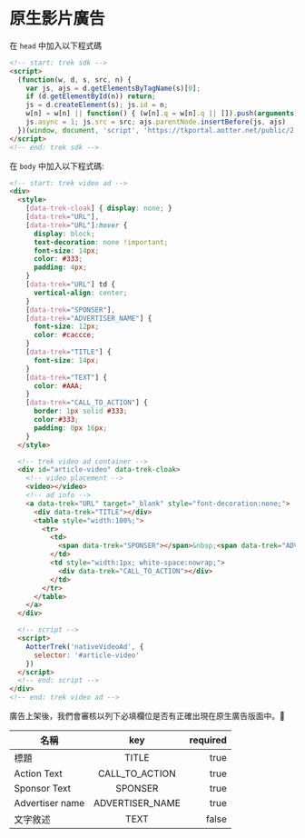 # 原生影片廣告

在 `head` 中加入以下程式碼

```html
<!-- start: trek sdk -->
<script>
  (function(w, d, s, src, n) {
    var js, ajs = d.getElementsByTagName(s)[0];
    if (d.getElementById(n)) return;
    js = d.createElement(s); js.id = n;
    w[n] = w[n] || function() { (w[n].q = w[n].q || []).push(arguments) }; w[n].l = 1 * new Date();
    js.async = 1; js.src = src; ajs.parentNode.insertBefore(js, ajs)
  })(window, document, 'script', 'https://tkportal.aotter.net/public/2.4.0/sdk.js', 'AotterTrek');
</script>
<!-- end: trek sdk -->
```

在 `body` 中加入以下程式碼: 

```html
<!-- start: trek video ad -->
<div>
  <style>
    [data-trek-cloak] { display: none; }
    [data-trek="URL"],
    [data-trek="URL"]:hover {
      display: block;
      text-decoration: none !important;
      font-size: 14px;
      color: #333;
      padding: 4px;	
    }
    [data-trek="URL"] td {
      vertical-align: center;
    }	
    [data-trek="SPONSER"],
    [data-trek="ADVERTISER_NAME"] {
      font-size: 12px;
      color: #caccce;
    }
    [data-trek="TITLE"] {
      font-size: 14px;
    }
    [data-trek="TEXT"] {
      color: #AAA;
    }
    [data-trek="CALL_TO_ACTION"] {
      border: 1px solid #333;
      color:#333;
      padding: 0px 16px;
    }
  </style>

  <!-- trek video ad container -->
  <div id="article-video" data-trek-cloak>
    <!-- video placement -->
    <video></video>
    <!-- ad info -->
    <a data-trek="URL" target="_blank" style="font-decoration:none;">
      <div data-trek="TITLE"></div>
      <table style="width:100%;">
        <tr>
          <td>
            <span data-trek="SPONSER"></span>&nbsp;<span data-trek="ADVERTISER_NAME"></span>
          </td>
          <td style="width:1px; white-space:nowrap;">
            <div data-trek="CALL_TO_ACTION"></div>
          </td>
        </tr>
      </table>
    </a>
  </div>

  <!-- script -->
  <script>
    AotterTrek('nativeVideoAd', {
      selector: '#article-video'
    })
  </script>
  <!-- end: script -->
</div>
<!-- end: trek video ad -->

```

廣告上架後，我們會審核以列下必填欄位是否有正確出現在原生廣告版面中。

| 名稱        | key           | required  |
| ------------- |:-------------:| -----:|
| 標題      | TITLE      |  true |
| Action Text      | CALL_TO_ACTION | true |
| Sponsor Text      | SPONSER      |  true |
| Advertiser name      | ADVERTISER_NAME      |  true |
| 文字敘述 | TEXT      |    false |

